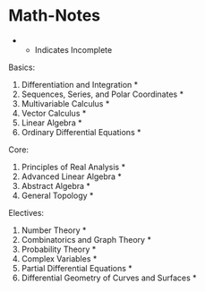 # Math-Notes

* - Indicates Incomplete

Basics:
1. Differentiation and Integration *
2. Sequences, Series, and Polar Coordinates *
3. Multivariable Calculus *
4. Vector Calculus *
5. Linear Algebra *
6. Ordinary Differential Equations *

Core:
1. Principles of Real Analysis *
2. Advanced Linear Algebra *
3. Abstract Algebra *
4. General Topology *

Electives:
1. Number Theory *
2. Combinatorics and Graph Theory *
3. Probability Theory *
4. Complex Variables *
5. Partial Differential Equations *
6. Differential Geometry of Curves and Surfaces *












